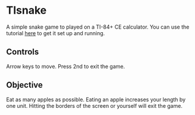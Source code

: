 # TIsnake
A simple snake game to played on a TI-84+ CE calculator.
You can use the tutorial [here](https://ce-programming.github.io/toolchain/index.html) to get it set up and running.

## Controls
Arrow keys to move. Press 2nd to exit the game.

## Objective
Eat as many apples as possible. Eating an apple increases your length by one unit. Hitting the borders of the screen or yourself will exit the game.  
